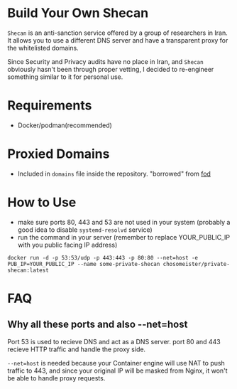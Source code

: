 # Build Your Own Shecan

`Shecan` is an anti-sanction service offered by a group of researchers in Iran. It allows you to use a different DNS server and have a transparent proxy for the whitelisted domains. 

Since Security and Privacy audits have no place in Iran, and `Shecan` obviously hasn't been through proper vetting, I decided to re-engineer something similar to it for personal use.

# Requirements

- Docker/podman(recommended)

# Proxied Domains

- Included in `domains` file inside the repository. "borrowed" from [fod](https://github.com/freedomofdevelopers/fod)

# How to Use

- make sure ports 80, 443 and 53 are not used in your system (probably a good idea to disable `systemd-resolvd` service)
- run the command in your server (remember to replace YOUR_PUBLIC_IP with you public facing IP address)

`docker run -d -p 53:53/udp -p 443:443 -p 80:80 --net=host -e PUB_IP=YOUR_PUBLIC_IP --name some-private-shecan chosomeister/private-shecan:latest`

# FAQ

## Why all these ports and also --net=host

Port 53 is used to recieve DNS and act as a DNS server. port 80 and 443 recieve HTTP traffic and handle the proxy side.

`--net=host` is needed because your Container engine will use NAT to push traffic to 443, and since your original IP will be masked from Nginx, it won't be able to handle proxy requests. 
